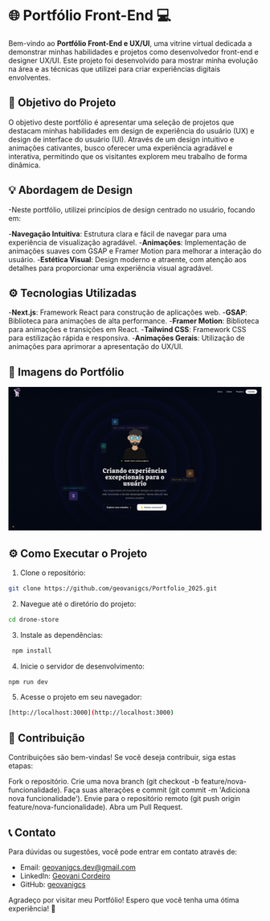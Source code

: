 # 🌐 Portfólio Front-End 💻
Bem-vindo ao **Portfólio Front-End e UX/UI**, uma vitrine virtual dedicada a demonstrar minhas habilidades e projetos como desenvolvedor front-end e designer UX/UI. Este projeto foi desenvolvido para mostrar minha evolução na área e as técnicas que utilizei para criar experiências digitais envolventes.

## 🎯 Objetivo do Projeto
O objetivo deste portfólio é apresentar uma seleção de projetos que destacam minhas habilidades em design de experiência do usuário (UX) e design de interface do usuário (UI). Através de um design intuitivo e animações cativantes, busco oferecer uma experiência agradável e interativa, permitindo que os visitantes explorem meu trabalho de forma dinâmica.

## 💡 Abordagem de Design
-Neste portfólio, utilizei princípios de design centrado no usuário, focando em:

-**Navegação Intuitiva**: Estrutura clara e fácil de navegar para uma experiência de visualização agradável.
-**Animações**: Implementação de animações suaves com GSAP e Framer Motion para melhorar a interação do usuário.
-**Estética Visual**: Design moderno e atraente, com atenção aos detalhes para proporcionar uma experiência visual agradável.


## ⚙️ Tecnologias Utilizadas
-**Next.js**: Framework React para construção de aplicações web.
-**GSAP**: Biblioteca para animações de alta performance.
-**Framer Motion**: Biblioteca para animações e transições em React.
-**Tailwind CSS**: Framework CSS para estilização rápida e responsiva.
-**Animações Gerais**: Utilização de animações para aprimorar a apresentação do UX/UI.


## 📸 Imagens do Portfólio
![Imagem do Projeto](https://github.com/geovanigcs/Portfolio_2025/blob/main/src/app/public/Portfolio.png)

## ⚙️ Como Executar o Projeto

1. Clone o repositório:
```bash
git clone https://github.com/geovanigcs/Portfolio_2025.git 
```
2. Navegue até o diretório do projeto: 
  ```bash
cd drone-store
```
3. Instale as dependências:
```bash
 npm install
```
4. Inicie o servidor de desenvolvimento:
```bash 
npm run dev
```
5. Acesse o projeto em seu navegador:
```bash 
[http://localhost:3000](http://localhost:3000)
```

## 🤝 Contribuição
Contribuições são bem-vindas! Se você deseja contribuir, siga estas etapas:

Fork o repositório.
Crie uma nova branch (git checkout -b feature/nova-funcionalidade).
Faça suas alterações e commit (git commit -m 'Adiciona nova funcionalidade').
Envie para o repositório remoto (git push origin feature/nova-funcionalidade).
Abra um Pull Request.


## 📞 Contato
Para dúvidas ou sugestões, você pode entrar em contato através de:

- Email: geovanigcs.dev@gmail.com
- LinkedIn: [Geovani Cordeiro](https://www.linkedin.com/in/geovanicordeirodev/)
- GitHub: [geovanigcs](https://github.com/geovanigcs)


Agradeço por visitar meu Portfólio! Espero que você tenha uma ótima experiência! 🚀
